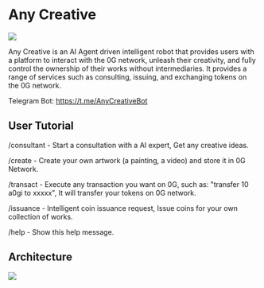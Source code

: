 # Any Creative

![](./logo.jpg)

Any Creative is an AI Agent driven intelligent robot that provides users with a platform to interact with the 0G network, unleash their creativity, and fully control the ownership of their works without intermediaries. It provides a range of services such as consulting, issuing, and exchanging tokens on the 0G network.

Telegram Bot: https://t.me/AnyCreativeBot

## User Tutorial
/consultant - Start a consultation with a AI expert, Get any creative ideas.

/create - Create your own artwork (a painting, a video) and store it in 0G Network.

/transact -  Execute any transaction you want on 0G, such as: "transfer 10 a0gi to xxxxx", It will transfer your tokens on 0G network.

/issuance - Intelligent coin issuance request, Issue coins for your own collection of works.

/help - Show this help message.

## Architecture

![](any-creative.png)